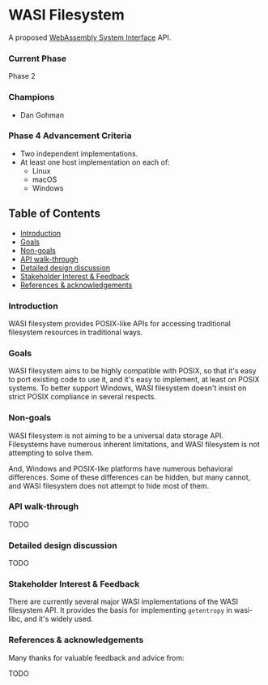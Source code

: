 # WASI Filesystem

A proposed [WebAssembly System Interface](https://github.com/WebAssembly/WASI) API.

### Current Phase

Phase 2

### Champions

- Dan Gohman

### Phase 4 Advancement Criteria

 - Two independent implementations.
 - At least one host implementation on each of:
    - Linux
    - macOS
    - Windows

## Table of Contents

- [Introduction](#introduction)
- [Goals](#goals)
- [Non-goals](#non-goals)
- [API walk-through](#api-walk-through)
- [Detailed design discussion](#detailed-design-discussion)
- [Stakeholder Interest & Feedback](#stakeholder-interest--feedback)
- [References & acknowledgements](#references--acknowledgements)

### Introduction

WASI filesystem provides POSIX-like APIs for accessing traditional
filesystem resources in traditional ways.

### Goals

WASI filesystem aims to be highly compatible with POSIX, so that it's easy
to port existing code to use it, and it's easy to implement, at least on
POSIX systems. To better support Windows, WASI filesystem doesn't insist on
strict POSIX compliance in several respects.

### Non-goals

WASI filesystem is not aiming to be a universal data storage API. Filesystems
have numerous inherent limitations, and WASI filesystem is not attempting to
solve them.

And, Windows and POSIX-like platforms have numerous behavioral differences.
Some of these differences can be hidden, but many cannot, and WASI filesystem
does not attempt to hide most of them.

### API walk-through

TODO

### Detailed design discussion

TODO

### Stakeholder Interest & Feedback

There are currently several major WASI implementations of the WASI filesystem
API. It provides the basis for implementing `getentropy` in wasi-libc, and it's
widely used.

### References & acknowledgements

Many thanks for valuable feedback and advice from:

TODO
